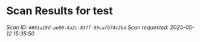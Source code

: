 # Scan Results for test

*Scan ID: `6651a15d-ae00-4a2c-83ff-55cafb74c2bd`*
*Scan requested: 2025-05-12 15:35:50*

